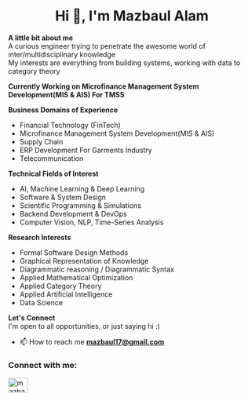 <h1 align="center">Hi 👋, I'm Mazbaul Alam</h1>

**A little bit about me** <br/>
A curious engineer trying to penetrate the awesome world of inter/multidisciplinary knowledge <br/>
My interests are everything from building systems, working with data to category theory 

**Currently Working on Microfinance Management System Development(MIS & AIS) For TMSS**

**Business Domains of Experience** <br/>
- Financial Technology (FinTech)
- Microfinance Management System Development(MIS & AIS)
- Supply Chain 
- ERP Development For Garments Industry
- Telecommunication 

**Technical Fields of Interest** <br/>
- AI, Machine Learning & Deep Learning
- Software & System Design
- Scientific Programming & Simulations
- Backend Development & DevOps
- Computer Vision, NLP, Time-Series Analysis
 
**Research Interests** <br/>
- Formal Software Design Methods
- Graphical Representation of Knowledge
- Diagrammatic reasoning / Diagrammatic Syntax
- Applied Mathematical Optimization
- Applied Category Theory
- Applied Artificial Intelligence 
- Data Science 

**Let's Connect** <br/>
I'm open to all opportunities, or just saying hi :)

 
- 📫 How to reach me **mazbaul17@gmail.com**

<h3 align="left">Connect with me:</h3>
<p align="left">
<a href="https://linkedin.com/in/mazbaulalam" target="blank"><img align="center" src="https://cdn.jsdelivr.net/npm/simple-icons@3.0.1/icons/linkedin.svg" alt="mazbaulalam" height="30" width="40" /></a>
 <div itemscope itemtype='http://schema.org/Person' class='fiverr-seller-widget' style='display: inline-block;'>
     <a itemprop='url' href=https://www.fiverr.com/mazbaanik rel="nofollow" target="_blank" style='display: inline-block;'>
        <div class='fiverr-seller-content' id='fiverr-seller-widget-content-82738efd-cc52-4684-bd35-454a4059099d' itemprop='contentURL' style='display: none;'></div>
        <div id='fiverr-widget-seller-data' style='display: none;'>
            <div itemprop='name' >mazbaanik</div>
            <div itemscope itemtype='http://schema.org/Organization'><span itemprop='name'>Fiverr</span></div>
            <div itemprop='jobtitle'>Seller</div>
            <div itemprop='description'>Hi,
I am working in laravel,cakephp,wordpress for last 4 years.I have Done Lot of projects in Laravel , Cakephp and wordpress.I can Develop any type of web application like ERP,E-COMMERCE,CRM.</div>
        </div>
    </a>
</div>

<script id='fiverr-seller-widget-script-82738efd-cc52-4684-bd35-454a4059099d' src='https://widgets.fiverr.com/api/v1/seller/mazbaanik?widget_id=82738efd-cc52-4684-bd35-454a4059099d' data-config='{"category_name":"Programming \u0026 Tech"}' async='true' defer='true'></script>




